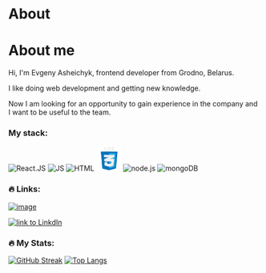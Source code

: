 # About
<div align="left">
  <h1>About me</h1>
  <p>Hi, I'm Evgeny Asheichyk, frontend developer from Grodno, Belarus.</p>
  <p>I like doing web development and getting new knowledge.</p>
  <p>Now I am looking for an opportunity to gain experience in the company and I want to be useful to the team.</p>
</div>

### My stack:
<div align="left">
  <img src="https://media.giphy.com/media/eNAsjO55tPbgaor7ma/giphy.gif" alt="React.JS" width="50">
  <img src="https://miro.medium.com/max/960/1*-tOldEbfjijxn9VqZeULqg.gif" alt="JS" width="50">
  <img src="https://cdn.dribbble.com/users/783/screenshots/104300/shot_1295820312.gif" alt="HTML" width="50" height="50">
  <img src="https://raw.githubusercontent.com/Zenfection/Image/master/2021/06/08-15-57-53-68747470733a2f2f6d65646961302e67697068792e636f6d2f6d656469612f667345615a6c644e43384131504a336d77702f736f757263652e676966.gif" alt="CSS" width="50">
  <img src="https://media.giphy.com/media/kdFc8fubgS31b8DsVu/giphy.gif" alt="node.js" width="50" height="50">
  <img src="https://miro.medium.com/max/1200/0*GTTsEc-bsWoqcOoM.gif" alt="mongoDB" width="100" height="50">
</div>

### :fire: Links:
 [![image](https://user-images.githubusercontent.com/25010106/203548329-6d73e572-c9c0-47ba-afd6-4590cee0d183.png)](https://www.codewars.com/users/Yauheni5)

<div>
  <a href="https://www.linkedin.com/in/yauheni-asheichyk/"><img src="https://media.tenor.com/KOki-OrS24AAAAAC/linkedin.gif" alt="link to LinkdIn" width="100"></a>
</div>

### :fire: My Stats:

[![GitHub Streak](http://github-readme-streak-stats.herokuapp.com?user=Yauheni5&theme=dark&background=000000)](https://git.io/streak-stats)
[![Top Langs](https://github-readme-stats.vercel.app/api/top-langs/?username=Yauheni5&layout=compact&theme=vision-friendly-dark)](https://github.com/anuraghazra/github-readme-stats)
